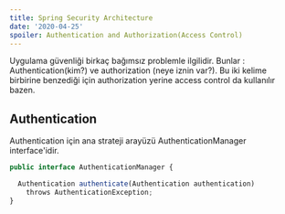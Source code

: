 ```yaml
---
title: Spring Security Architecture
date: '2020-04-25'
spoiler: Authentication and Authorization(Access Control)
---
```


Uygulama güvenliği birkaç bağımsız problemle ilgilidir. Bunlar : Authentication(kim?) ve authorization (neye iznin var?). Bu iki kelime birbirine benzediği için authorization yerine access control da kullanılır bazen.

## Authentication

Authentication için ana strateji arayüzü AuthenticationManager interface'idir.
```jsx
public interface AuthenticationManager {

  Authentication authenticate(Authentication authentication)
    throws AuthenticationException;
}
```



